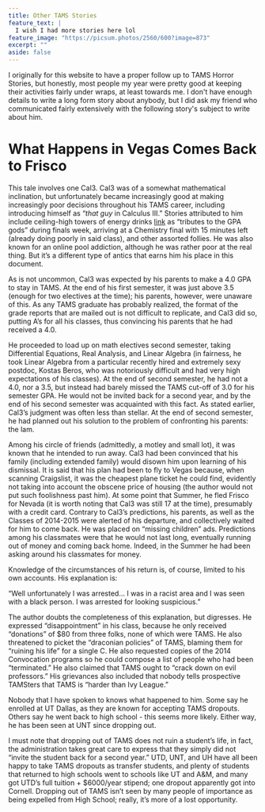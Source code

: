 ```yaml
---
title: Other TAMS Stories
feature_text: |
  I wish I had more stories here lol
feature_image: "https://picsum.photos/2560/600?image=873"
excerpt: ""
aside: false
---
```


I originally for this website to have a proper follow up to TAMS Horror Stories, but honestly, most people my year were pretty good at keeping their activities fairly under wraps, at least towards me. I don't have enough details to write a long form story about anybody, but I did ask my friend who communicated fairly extensively with the following story's subject to write about him.

# What Happens in Vegas Comes Back to Frisco

This tale involves one Cal3. Cal3 was of a somewhat mathematical inclination, but unfortunately became increasingly good at making increasingly poor decisions throughout his TAMS career, including introducing himself as “_that guy_ in Calculus III.” Stories attributed to him include ceiling-high towers of energy drinks [link](https://imgur.com/I8DvroE) as “tributes to the GPA gods” during finals week, arriving at a Chemistry final with 15 minutes left (already doing poorly in said class), and other assorted follies. He was also known for an online pool addiction, although he was rather poor at the real thing. But it’s a different type of antics that earns him his place in this document.

As is not uncommon, Cal3 was expected by his parents to make a 4.0 GPA to stay in TAMS. At the end of his first semester, it was just above 3.5 (enough for two electives at the time); his parents, however, were unaware of this. As any TAMS graduate has probably realized, the format of the grade reports that are mailed out is not difficult to replicate, and Cal3 did so, putting A’s for all his classes, thus convincing his parents that he had received a 4.0.

He proceeded to load up on math electives second semester, taking Differential Equations, Real Analysis, and Linear Algebra (in fairness, he took Linear Algebra from a particular recently hired and extremely sexy postdoc, Kostas Beros, who was notoriously difficult and had very high expectations of his classes). At the end of second semester, he had not a 4.0, nor a 3.5, but instead had barely missed the TAMS cut-off of 3.0 for his semester GPA. He would not be invited back for a second year, and by the end of his second semester was acquainted with this fact. As stated earlier, Cal3’s judgment was often less than stellar. At the end of second semester, he had planned out his solution to the problem of confronting his parents: the lam.

Among his circle of friends (admittedly, a motley and small lot), it was known that he intended to run away. Cal3 had been convinced that his family (including extended family) would disown him upon learning of his dismissal. It is said that his plan had been to fly to Vegas because, when scanning Craigslist, it was the cheapest plane ticket he could find, evidently not taking into account the obscene price of housing (the author would not put such foolishness past him). At some point that Summer, he fled Frisco for Nevada (it is worth noting that Cal3 was still 17 at the time), presumably with a credit card. Contrary to Cal3’s predictions, his parents, as well as the Classes of 2014-2015 were alerted of his departure, and collectively waited for him to come back. He was placed on “missing children” ads. Predictions among his classmates were that he would not last long, eventually running out of money and coming back home. Indeed, in the Summer he had been asking around his classmates for money.

Knowledge of the circumstances of his return is, of course, limited to his own accounts. His explanation is:

“Well unfortunately I was arrested... I was in a racist area and I was seen with a black person. I was arrested for looking suspicious.”

The author doubts the completeness of this explanation, but digresses. He expressed “disappointment” in his class, because he only received “donations” of $80 from three folks, none of which were TAMS. He also threatened to picket the “draconian policies” of TAMS, blaming them for “ruining his life” for a single C. He also requested copies of the 2014 Convocation programs so he could compose a list of people who had been “terminated.” He also claimed that TAMS ought to “crack down on evil professors.” His grievances also included that nobody tells prospective TAMSters that TAMS is “harder than Ivy League.”

Nobody that I have spoken to knows what happened to him. Some say he enrolled at UT Dallas, as they are known for accepting TAMS dropouts. Others say he went back to high school - this seems more likely. Either way, he has been seen at UNT since dropping out.

I must note that dropping out of TAMS does not ruin a student’s life, in fact, the administration takes great care to express that they simply did not “invite the student back for a second year.” UTD, UNT, and UH have all been happy to take TAMS dropouts as transfer students, and plenty of students that returned to high schools went to schools like UT and A&M, and many got UTD’s full tuition + $6000/year stipend; one dropout apparently got into Cornell. Dropping out of TAMS isn’t seen by many people of importance as being expelled from High School; really, it’s more of a lost opportunity.
